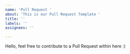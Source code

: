 ```yaml
---
name: 'Pull Request '
about: 'This is our Pull Request Template '
title: ''
labels: ''
assignees: ''

---
```


Hello, feel free to contribute to a Pull Request within here :)

